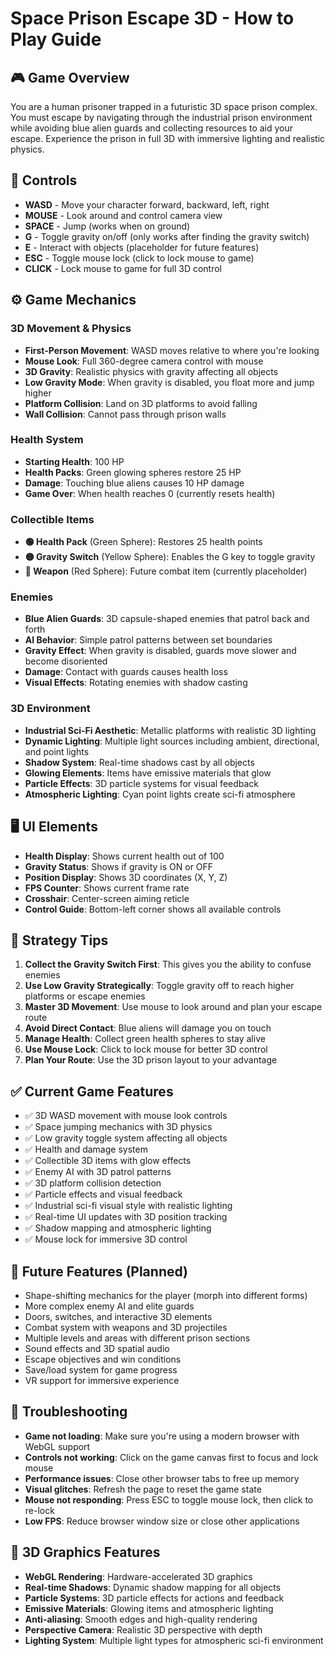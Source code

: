# Space Prison Escape 3D - How to Play Guide

## 🎮 Game Overview

You are a human prisoner trapped in a futuristic 3D space prison complex. You must escape by navigating through the industrial prison environment while avoiding blue alien guards and collecting resources to aid your escape. Experience the prison in full 3D with immersive lighting and realistic physics.

## 🎯 Controls

- **WASD** - Move your character forward, backward, left, right
- **MOUSE** - Look around and control camera view
- **SPACE** - Jump (works when on ground)
- **G** - Toggle gravity on/off (only works after finding the gravity switch)
- **E** - Interact with objects (placeholder for future features)
- **ESC** - Toggle mouse lock (click to lock mouse to game)
- **CLICK** - Lock mouse to game for full 3D control

## ⚙️ Game Mechanics

### 3D Movement & Physics

- **First-Person Movement**: WASD moves relative to where you're looking
- **Mouse Look**: Full 360-degree camera control with mouse
- **3D Gravity**: Realistic physics with gravity affecting all objects
- **Low Gravity Mode**: When gravity is disabled, you float more and jump higher
- **Platform Collision**: Land on 3D platforms to avoid falling
- **Wall Collision**: Cannot pass through prison walls

### Health System

- **Starting Health**: 100 HP
- **Health Packs**: Green glowing spheres restore 25 HP
- **Damage**: Touching blue aliens causes 10 HP damage
- **Game Over**: When health reaches 0 (currently resets health)

### Collectible Items

- **🟢 Health Pack** (Green Sphere): Restores 25 health points
- **🟡 Gravity Switch** (Yellow Sphere): Enables the G key to toggle gravity
- **🔴 Weapon** (Red Sphere): Future combat item (currently placeholder)

### Enemies

- **Blue Alien Guards**: 3D capsule-shaped enemies that patrol back and forth
- **AI Behavior**: Simple patrol patterns between set boundaries
- **Gravity Effect**: When gravity is disabled, guards move slower and become disoriented
- **Damage**: Contact with guards causes health loss
- **Visual Effects**: Rotating enemies with shadow casting

### 3D Environment

- **Industrial Sci-Fi Aesthetic**: Metallic platforms with realistic 3D lighting
- **Dynamic Lighting**: Multiple light sources including ambient, directional, and point lights
- **Shadow System**: Real-time shadows cast by all objects
- **Glowing Elements**: Items have emissive materials that glow
- **Particle Effects**: 3D particle systems for visual feedback
- **Atmospheric Lighting**: Cyan point lights create sci-fi atmosphere

## 🖥️ UI Elements

- **Health Display**: Shows current health out of 100
- **Gravity Status**: Shows if gravity is ON or OFF
- **Position Display**: Shows 3D coordinates (X, Y, Z)
- **FPS Counter**: Shows current frame rate
- **Crosshair**: Center-screen aiming reticle
- **Control Guide**: Bottom-left corner shows all available controls

## 🎯 Strategy Tips

1. **Collect the Gravity Switch First**: This gives you the ability to confuse enemies
2. **Use Low Gravity Strategically**: Toggle gravity off to reach higher platforms or escape enemies
3. **Master 3D Movement**: Use mouse to look around and plan your escape route
4. **Avoid Direct Contact**: Blue aliens will damage you on touch
5. **Manage Health**: Collect green health spheres to stay alive
6. **Use Mouse Lock**: Click to lock mouse for better 3D control
7. **Plan Your Route**: Use the 3D prison layout to your advantage

## ✅ Current Game Features

- ✅ 3D WASD movement with mouse look controls
- ✅ Space jumping mechanics with 3D physics
- ✅ Low gravity toggle system affecting all objects
- ✅ Health and damage system
- ✅ Collectible 3D items with glow effects
- ✅ Enemy AI with 3D patrol patterns
- ✅ 3D platform collision detection
- ✅ Particle effects and visual feedback
- ✅ Industrial sci-fi visual style with realistic lighting
- ✅ Real-time UI updates with 3D position tracking
- ✅ Shadow mapping and atmospheric lighting
- ✅ Mouse lock for immersive 3D control

## 🚀 Future Features (Planned)

- Shape-shifting mechanics for the player (morph into different forms)
- More complex enemy AI and elite guards
- Doors, switches, and interactive 3D elements
- Combat system with weapons and 3D projectiles
- Multiple levels and areas with different prison sections
- Sound effects and 3D spatial audio
- Escape objectives and win conditions
- Save/load system for game progress
- VR support for immersive experience

## 🐛 Troubleshooting

- **Game not loading**: Make sure you're using a modern browser with WebGL support
- **Controls not working**: Click on the game canvas first to focus and lock mouse
- **Performance issues**: Close other browser tabs to free up memory
- **Visual glitches**: Refresh the page to reset the game state
- **Mouse not responding**: Press ESC to toggle mouse lock, then click to re-lock
- **Low FPS**: Reduce browser window size or close other applications

## 🎨 3D Graphics Features

- **WebGL Rendering**: Hardware-accelerated 3D graphics
- **Real-time Shadows**: Dynamic shadow mapping for all objects
- **Particle Systems**: 3D particle effects for actions and feedback
- **Emissive Materials**: Glowing items and atmospheric lighting
- **Anti-aliasing**: Smooth edges and high-quality rendering
- **Perspective Camera**: Realistic 3D perspective with depth
- **Lighting System**: Multiple light types for atmospheric sci-fi environment
